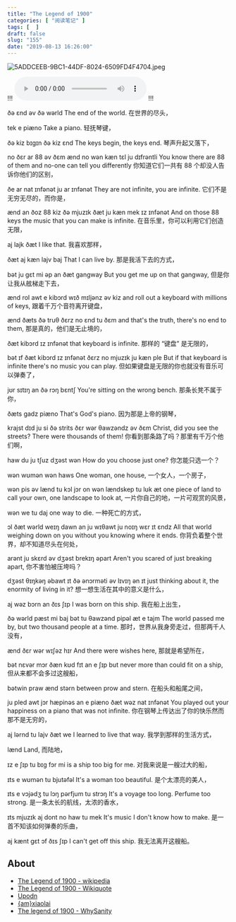 ```yaml
---
title: "The Legend of 1900"
categories: [ "阅读笔记" ]
tags: [  ]
draft: false
slug: "155"
date: "2019-08-13 16:26:00"
---
```


![5ADDCEEB-9BC1-44DF-8024-6509FD4F4704.jpeg](http://frytea-data.test.upcdn.net/5ADDCEEB-9BC1-44DF-8024-6509FD4F4704.jpeg#shadow)


!!!
<audio src="http://frytea-data.test.upcdn.net/2019081316210360940281.mp3" controls="controls">  </audio>
!!!


ðə ɛnd əv ðə wərld
The end of the world.
在世界的尽头， 

tek e piæno 
Take a piano.
轻抚琴键， 

ðə kiz bɪgɪn ðə kiz ɛnd 
The keys begin, the keys end.
琴声升起又落下， 

no ðɛr ar 88 əv ðɛm ænd no wən kæn tɛl ju dɪfrəntli 
You know there are 88 of them and no-one can tell you differently
你知道它们一共有 88 个却没人告诉你他们的区别， 

ðe ar nat ɪnfənət ju ar ɪnfənət 
They are not infinite, you are infinite.
它们不是无穷无尽的，而你是， 

ænd an ðoz 88 kiz ðə mjuzɪk ðæt ju kæn mek ɪz ɪnfənət 
And on those 88 keys the music that you can make is infinite.
在音乐里，你可以利用它们创造无限， 

aj lajk ðæt 
I like that.
我喜欢那样， 

ðæt aj kæn lajv baj 
That I can live by.
那是我活下去的方式， 

bət ju gɛt mi əp an ðæt gangway 
But you get me up on that gangway, 
但是你让我从舷梯走下去， 

ænd rol awt e kibɔrd wɪð mɪljənz əv kiz 
and roll out a keyboard with millions of keys,
跟着千万个音符离开键盘， 

ænd ðæts ðə truθ ðɛrz no ɛnd tu ðɛm 
and that's the truth, there's no end to them,
那是真的，他们是无止境的， 

ðæt kibɔrd ɪz ɪnfənət 
that keyboard is infinite.
那样的 “键盘” 是无限的， 

bət ɪf ðæt kibɔrd ɪz ɪnfənət ðɛrz no mjuzɪk ju kæn ple 
But if that keyboard is infinite there's no music you can play.
但如果键盘是无限的你也就没有音乐可以弹奏了， 

jʊr sɪtɪŋ an ðə rɔŋ bɛntʃ 
You're sitting on the wrong bench.
那条长凳不属于你， 

ðæts gadz piæno 
That's God's piano.
因为那是上帝的钢琴， 

krajst dɪd ju si ðə strits ðɛr wər θawzəndz əv ðɛm 
Christ, did you see the streets? There were thousands of them!
你看到那条路了吗？那里有千万个他们啊， 

haw du ju tʃuz dʒəst wən 
How do you choose just one?
你怎能只选一个？ 

wən wʊmən wən haws
One woman, one house, 
一个女人，一个房子， 

wən pis əv lænd tu kɔl jɔr on wən lændskep tu lʊk æt 
one piece of land to call your own, one landscape to look at,
一片你自己的地，一片可观赏的风景， 

wən we tu daj 
one way to die.
一种死亡的方式， 

ɔl ðæt wərld weɪŋ dawn an ju wɪθawt ju noɪŋ wɛr ɪt ɛndz 
All that world weighing down on you without you knowing where it ends.
你背负着整个世界，却不知道尽头在何处， 

arənt ju skɛrd əv dʒəst brekɪŋ əpart 
Aren't you scared of just breaking apart, 
你不害怕被压垮吗？ 

dʒəst θɪŋkəŋ əbawt ɪt ðə ənɔrməti əv lɪvɪŋ ən ɪt 
just thinking about it, the enormity of living in it?
想一想生活在其中的意义是什么， 

aj wəz bɔrn an ðɪs ʃɪp 
I was born on this ship.
我在船上出生， 

ðə wərld pæst mi baj bət tu θawzənd pipəl æt e tajm 
The world passed me by, but two thousand people at a time.
那时，世界从我身旁走过，但那两千人没有， 

ænd ðɛr wər wɪʃəz hɪr 
And there were wishes here,
那就是希望所在， 

bət nɛvər mɔr ðæn kʊd fɪt an e ʃɪp 
but never more than could fit on a ship,
但从来都不会多过这艘船， 

bətwin praw ænd stərn 
between prow and stern.
在船头和船尾之间， 

ju pled awt jɔr hæpinəs an e piæno ðæt wəz nat ɪnfənət 
You played out your happiness on a piano that was not infinite.
你在钢琴上传达出了你的快乐然而那不是无穷的， 

aj lərnd tu lajv ðæt we 
I learned to live that way.
我学到那样的生活方式， 

lænd 
Land, 
而陆地， 

ɪz e ʃɪp tu bɪg fɔr mi 
is a ship too big for me.
对我来说是一艘过大的船， 

ɪts e wʊmən tu bjutəfəl 
It's a woman too beautiful.
是个太漂亮的美人， 

ɪts e vɔjədʒ tu lɔŋ pərfjum tu strɔŋ 
It's a voyage too long. Perfume too strong.
是一条太长的航线，太浓的香水， 

ɪts mjuzɪk aj dont no haw tu mek 
It's music I don't know how to make.
是一首不知该如何弹奏的乐曲， 

aj kænt gɛt ɔf ðɪs ʃɪp 
I can't get off this ship.
我无法离开这艘船。 


## About

 - [The Legend of 1900 - wikipedia](https://en.wikipedia.org/wiki/The_Legend_of_1900)
 - [The Legend of 1900 - Wikiquote](https://en.wikiquote.org/wiki/The_Legend_of_1900)
 - [Upodn](http://upodn.com/phon.php)
 - [{am}xiaolai](http://lixiaolai.com/2016/06/11/makecs-appendix01/#more)
 - [The legend of 1900 - WhySanity](http://www.whysanity.net/monos/legendof1900.html)